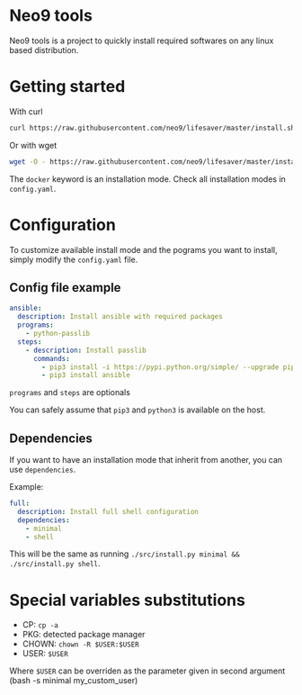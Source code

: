 # Neo9 tools

Neo9 tools is a project to quickly install required softwares on any linux based distribution.

# Getting started

With curl
```bash
curl https://raw.githubusercontent.com/neo9/lifesaver/master/install.sh -fsSL | bash -s docker $USER
```

Or with wget

```bash
wget -O - https://raw.githubusercontent.com/neo9/lifesaver/master/install.sh | bash -s docker $USER
```
The `docker` keyword is an installation mode. Check all installation modes
in `config.yaml`.

# Configuration

To customize available install mode and the pograms you want to install,
simply modify the `config.yaml` file.

## Config file example

```yaml
ansible:
  description: Install ansible with required packages
  programs:
    - python-passlib
  steps:
    - description: Install passlib
      commands:
        - pip3 install -i https://pypi.python.org/simple/ --upgrade pip
        - pip3 install ansible
```

`programs` and `steps` are optionals

You can safely assume that `pip3` and `python3` is available on the host.

## Dependencies

If you want to have an installation mode that inherit from another, you can
use `dependencies`.

Example:

```yaml
full:
  description: Install full shell configuration
  dependencies:
    - minimal
    - shell
```

This will be the same as running `./src/install.py minimal && ./src/install.py shell`.

# Special variables substitutions

- CP: `cp -a`
- PKG: detected package manager
- CHOWN: `chown -R $USER:$USER`
- USER: `$USER`

Where `$USER` can be overriden as the parameter given in second argument (bash -s minimal my_custom_user)
